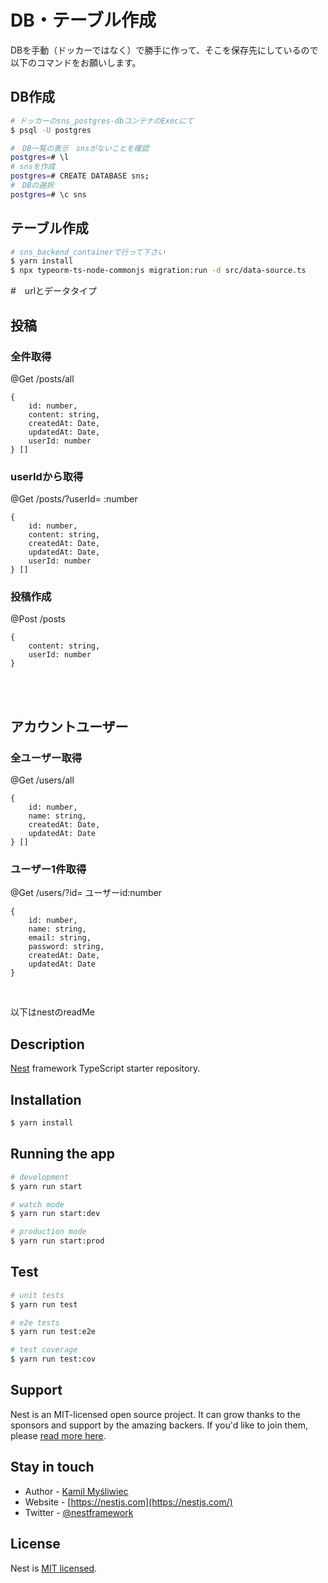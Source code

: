 # DB・テーブル作成

DBを手動（ドッカーではなく）で勝手に作って、そこを保存先にしているので以下のコマンドをお願いします。

## DB作成

```bash
# ドッカーのsns_postgres-dbコンテナのExecにて
$ psql -U postgres

#　DB一覧の表示　snsがないことを確認
postgres=# \l
# snsを作成
postgres=# CREATE DATABASE sns;
#　DBの選択
postgres=# \c sns
```

## テーブル作成

```bash
# sns_backend_containerで行って下さい
$ yarn install
$ npx typeorm-ts-node-commonjs migration:run -d src/data-source.ts
```



#　urlとデータタイプ

## 投稿
### 全件取得
@Get
/posts/all 
```
{
    id: number,
    content: string,
    createdAt: Date,
    updatedAt: Date,
    userId: number
} []
```
### userIdから取得
@Get
/posts/?userId= :number
```
{
    id: number,
    content: string,
    createdAt: Date,
    updatedAt: Date,
    userId: number
} []
```
### 投稿作成
@Post
/posts
```
{
    content: string,
    userId: number
}
```

<br>
<br>

## アカウントユーザー
### 全ユーザー取得
@Get
/users/all
```
{
    id: number,
    name: string,
    createdAt: Date,
    updatedAt: Date
} []
```
### ユーザー1件取得
@Get
/users/?id= ユーザーid:number
```
{
    id: number,
    name: string,
    email: string,
    password: string,
    createdAt: Date,
    updatedAt: Date
}
```




<br>


以下はnestのreadMe



## Description

[Nest](https://github.com/nestjs/nest) framework TypeScript starter repository.

## Installation

```bash
$ yarn install
```

## Running the app

```bash
# development
$ yarn run start

# watch mode
$ yarn run start:dev

# production mode
$ yarn run start:prod
```

## Test

```bash
# unit tests
$ yarn run test

# e2e tests
$ yarn run test:e2e

# test coverage
$ yarn run test:cov
```

## Support

Nest is an MIT-licensed open source project. It can grow thanks to the sponsors and support by the amazing backers. If you'd like to join them, please [read more here](https://docs.nestjs.com/support).

## Stay in touch

- Author - [Kamil Myśliwiec](https://kamilmysliwiec.com)
- Website - [https://nestjs.com](https://nestjs.com/)
- Twitter - [@nestframework](https://twitter.com/nestframework)

## License

Nest is [MIT licensed](LICENSE).
